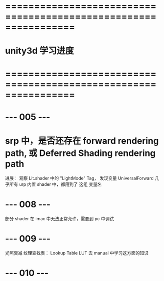 # ================================================================ #
#                    unity3d 学习进度
# ================================================================ #



# --- 005 --- #
# srp 中，是否还存在 forward rendering path, 或 Deferred Shading rendering path

进展：
    观察 Lit.shader 中的 "LightMode" Tag，
    发现变量 UniversalForward
    几乎所有 urp 内置 shader 中，都用到了 这组 变量名


# --- 008 --- #
部分 shader 在 imac 中无法正常允许，需要到 pc 中调试



# --- 009 --- #
光照衰减 纹理查找表： Lookup Table LUT 
去 manual 中学习这方面的知识


# --- 010 --- #
